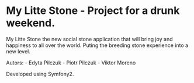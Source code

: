 My Litte Stone - Project for a drunk weekend.
=

My Litte Stone the new social stone application that will bring joy and happiness to all over the world.
Puting the breeding stone experience into a new level.

Autors:
	- Edyta Pilczuk
	- Piotr Pilczuk
	- Viktor Moreno

Developed using Symfony2.

